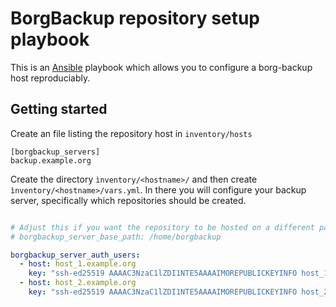 # BorgBackup repository setup playbook

This is an [Ansible](https://www.ansible.com/) playbook which allows you to configure a borg-backup host reproduciably.

## Getting started

Create an file listing the repository host in `inventory/hosts`

```
[borgbackup_servers]
backup.example.org
```

Create the directory `ìnventory/<hostname>/` and then create `ìnventory/<hostname>/vars.yml`. In there you will configure your backup server, specifically which repositories should be created.

```yaml

# Adjust this if you want the repository to be hosted on a different path, e.g. on a mounted drive
# borgbackup_server_base_path: /home/borgbackup

borgbackup_server_auth_users:
  - host: host_1.example.org
    key: "ssh-ed25519 AAAAC3NzaC1lZDI1NTE5AAAAIMOREPUBLICKEYINFO host_1"
  - host: host_2.example.org
    key: "ssh-ed25519 AAAAC3NzaC1lZDI1NTE5AAAAIMOREPUBLICKEYINFO host_2"
```
